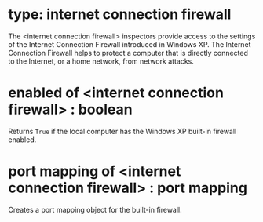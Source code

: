 # type: internet connection firewall

The &lt;internet connection firewall&gt; inspectors provide access to the settings of the Internet Connection Firewall introduced in Windows XP. The Internet Connection Firewall helps to protect a computer that is directly connected to the Internet, or a home network, from network attacks.

# enabled of &lt;internet connection firewall&gt; : boolean

Returns `True` if the local computer has the Windows XP built-in firewall enabled.

# port mapping of &lt;internet connection firewall&gt; : port mapping

Creates a port mapping object for the built-in firewall.
